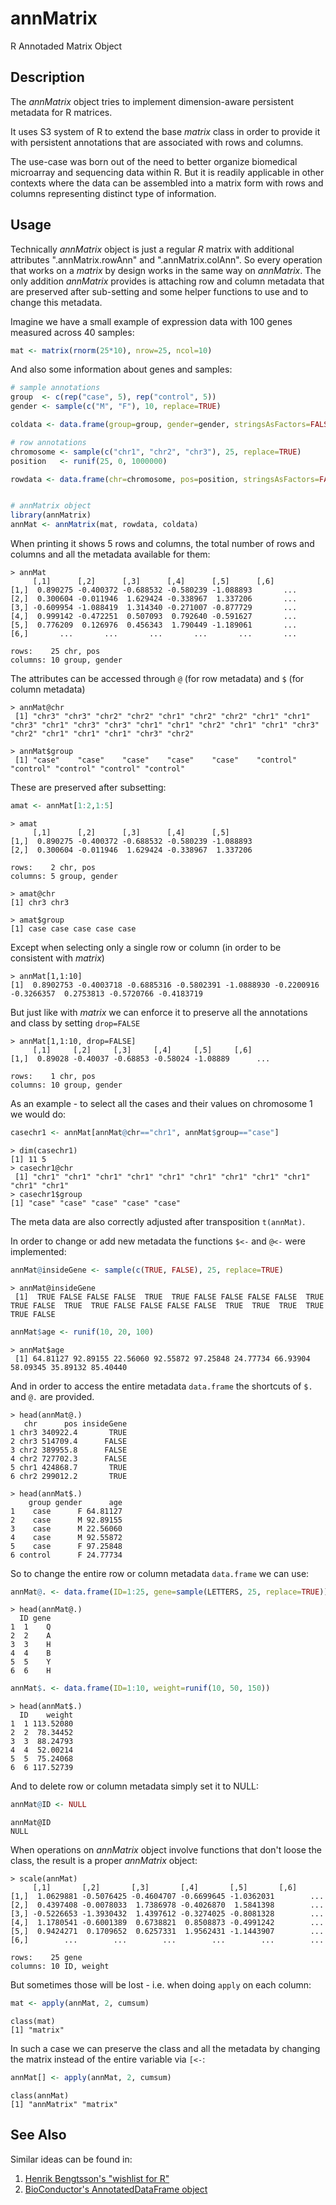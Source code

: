 # annMatrix #

R Annotaded Matrix Object

## Description ##

The *annMatrix* object tries to implement dimension-aware persistent metadata for R matrices.

It uses S3 system of R to extend the base *matrix* class in order to provide it with persistent annotations that are associated with rows and columns.

The use-case was born out of the need to better organize biomedical microarray and sequencing data within R.
But it is readily applicable in other contexts where the data can be assembled into a matrix form with rows and columns representing distinct type of information.

## Usage ##

Technically *annMatrix* object is just a regular *R* matrix with additional attributes ".annMatrix.rowAnn" and ".annMatrix.colAnn".
So every operation that works on a *matrix* by design works in the same way on *annMatrix*.
The only addition *annMatrix* provides is attaching row and column metadata that are preserved after sub-setting and some helper functions to use and to change this metadata.

Imagine we have a small example of expression data with 100 genes measured across 40 samples:

```r
mat <- matrix(rnorm(25*10), nrow=25, ncol=10)
```

And also some information about genes and samples:

```r
# sample annotations
group  <- c(rep("case", 5), rep("control", 5))
gender <- sample(c("M", "F"), 10, replace=TRUE)

coldata <- data.frame(group=group, gender=gender, stringsAsFactors=FALSE)

# row annotations
chromosome <- sample(c("chr1", "chr2", "chr3"), 25, replace=TRUE)
position   <- runif(25, 0, 1000000)

rowdata <- data.frame(chr=chromosome, pos=position, stringsAsFactors=FALSE)


# annMatrix object
library(annMatrix)
annMat <- annMatrix(mat, rowdata, coldata)
```

When printing it shows 5 rows and columns, the total number of rows and columns and all the metadata available for them:

```
> annMat
     [,1]      [,2]      [,3]      [,4]      [,5]      [,6]
[1,]  0.890275 -0.400372 -0.688532 -0.580239 -1.088893       ...
[2,]  0.300604 -0.011946  1.629424 -0.338967  1.337206       ...
[3,] -0.609954 -1.088419  1.314340 -0.271007 -0.877729       ...
[4,]  0.999142 -0.472251  0.507093  0.792640 -0.591627       ...
[5,]  0.776209  0.126976  0.456343  1.790449 -1.189061       ...
[6,]       ...       ...       ...       ...       ...       ...

rows:    25 chr, pos
columns: 10 group, gender
```

The attributes can be accessed through `@` (for row metadata) and `$` (for column metadata)

```
> annMat@chr
 [1] "chr3" "chr3" "chr2" "chr2" "chr1" "chr2" "chr2" "chr1" "chr1" "chr3" "chr1" "chr3" "chr3" "chr1" "chr1" "chr2" "chr1" "chr1" "chr3" "chr2" "chr1" "chr1" "chr1" "chr3" "chr2"

> annMat$group
 [1] "case"    "case"    "case"    "case"    "case"    "control" "control" "control" "control" "control"
```

These are preserved after subsetting:

```r
amat <- annMat[1:2,1:5]
```

```
> amat
     [,1]      [,2]      [,3]      [,4]      [,5]
[1,]  0.890275 -0.400372 -0.688532 -0.580239 -1.088893
[2,]  0.300604 -0.011946  1.629424 -0.338967  1.337206

rows:    2 chr, pos
columns: 5 group, gender

> amat@chr
[1] chr3 chr3

> amat$group
[1] case case case case case
```

Except when selecting only a single row or column (in order to be consistent with *matrix*)

```
> annMat[1,1:10]
[1]  0.8902753 -0.4003718 -0.6885316 -0.5802391 -1.0888930 -0.2200916 -0.3266357  0.2753813 -0.5720766 -0.4183719
```

But just like with *matrix* we can enforce it to preserve all the annotations and class by setting `drop=FALSE`

```
> annMat[1,1:10, drop=FALSE]
     [,1]     [,2]     [,3]     [,4]     [,5]     [,6]
[1,]  0.89028 -0.40037 -0.68853 -0.58024 -1.08889      ...

rows:    1 chr, pos
columns: 10 group, gender
```

As an example - to select all the cases and their values on chromosome 1 we would do:

```r
casechr1 <- annMat[annMat@chr=="chr1", annMat$group=="case"]
```

```
> dim(casechr1)
[1] 11 5
> casechr1@chr
 [1] "chr1" "chr1" "chr1" "chr1" "chr1" "chr1" "chr1" "chr1" "chr1" "chr1" "chr1"
> casechr1$group
[1] "case" "case" "case" "case" "case"
```

The meta data are also correctly adjusted after transposition `t(annMat)`.

In order to change or add new metadata the functions `$<-` and `@<-` were implemented:

```r
annMat@insideGene <- sample(c(TRUE, FALSE), 25, replace=TRUE)
```

```
> annMat@insideGene
 [1]  TRUE FALSE FALSE FALSE  TRUE  TRUE FALSE FALSE FALSE FALSE  TRUE  TRUE FALSE  TRUE  TRUE FALSE FALSE FALSE FALSE  TRUE  TRUE  TRUE  TRUE  TRUE FALSE
```

```r
annMat$age <- runif(10, 20, 100)
```

```
> annMat$age
 [1] 64.81127 92.89155 22.56060 92.55872 97.25848 24.77734 66.93904 58.09345 35.89132 85.40440
```

And in order to access the entire metadata `data.frame` the shortcuts of `$.` and `@.` are provided.

```
> head(annMat@.)
   chr      pos insideGene
1 chr3 340922.4       TRUE
2 chr3 514709.4      FALSE
3 chr2 389955.8      FALSE
4 chr2 727702.3      FALSE
5 chr1 424868.7       TRUE
6 chr2 299012.2       TRUE

> head(annMat$.)
    group gender      age
1    case      F 64.81127
2    case      M 92.89155
3    case      M 22.56060
4    case      M 92.55872
5    case      F 97.25848
6 control      F 24.77734
```

So to change the entire row or column metadata `data.frame` we can use:

```r
annMat@. <- data.frame(ID=1:25, gene=sample(LETTERS, 25, replace=TRUE))
```

```
> head(annMat@.)
  ID gene
1  1    Q
2  2    A
3  3    H
4  4    B
5  5    Y
6  6    H
```

```r
annMat$. <- data.frame(ID=1:10, weight=runif(10, 50, 150))
```

```
> head(annMat$.)
  ID    weight
1  1 113.52080
2  2  78.34452
3  3  88.24793
4  4  52.00214
5  5  75.24068
6  6 117.52739
```

And to delete row or column metadata simply set it to NULL:

```r
annMat@ID <- NULL
```

```
annMat@ID
NULL
```

When operations on *annMatrix* object involve functions that don't loose the class, the result is a proper *annMatrix* object:

```
> scale(annMat)
     [,1]       [,2]       [,3]       [,4]       [,5]       [,6]
[1,]  1.0629881 -0.5076425 -0.4604707 -0.6699645 -1.0362031        ...
[2,]  0.4397408 -0.0078033  1.7386978 -0.4026870  1.5841398        ...
[3,] -0.5226653 -1.3930432  1.4397612 -0.3274025 -0.8081328        ...
[4,]  1.1780541 -0.6001389  0.6738821  0.8508873 -0.4991242        ...
[5,]  0.9424271  0.1709652  0.6257331  1.9562431 -1.1443907        ...
[6,]        ...        ...        ...        ...        ...        ...

rows:    25 gene
columns: 10 ID, weight
```

But sometimes those will be lost - i.e. when doing `apply` on each column:

```r
mat <- apply(annMat, 2, cumsum)
```

```
class(mat)
[1] "matrix"
```

In such a case we can preserve the class and all the metadata by changing the matrix instead of the entire variable via `[<-`:

```r
annMat[] <- apply(annMat, 2, cumsum)
```

```
class(annMat)
[1] "annMatrix" "matrix"
```

## See Also ##

Similar ideas can be found in:

1. [Henrik Bengtsson's "wishlist for R"](https://github.com/HenrikBengtsson/Wishlist-for-R/issues/2)
2. [BioConductor's AnnotatedDataFrame object](https://bioconductor.org/packages/devel/bioc/manuals/Biobase/man/Biobase.pdf)

